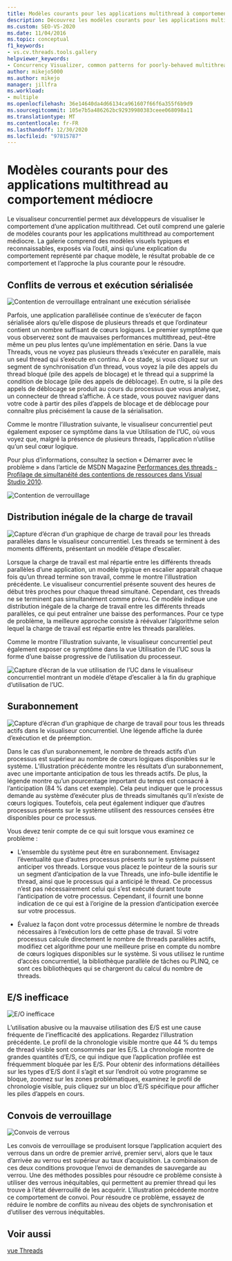 ```yaml
---
title: Modèles courants pour les applications multithread à comportement médiocre
description: Découvrez les modèles courants pour les applications multithread à comportement médiocre qui sont incluses dans l’outil visualiseur concurrentiel Visual Studio.
ms.custom: SEO-VS-2020
ms.date: 11/04/2016
ms.topic: conceptual
f1_keywords:
- vs.cv.threads.tools.gallery
helpviewer_keywords:
- Concurrency Visualizer, common patterns for poorly-behaved multithreaded applications
author: mikejo5000
ms.author: mikejo
manager: jillfra
ms.workload:
- multiple
ms.openlocfilehash: 36e14640da4d66134ca961607f66f6a355f6b9d9
ms.sourcegitcommit: 105e7b5a486262bc92939980383ceee068098a11
ms.translationtype: MT
ms.contentlocale: fr-FR
ms.lasthandoff: 12/30/2020
ms.locfileid: "97815787"
---
```

# <a name="common-patterns-for-poorly-behaved-multithreaded-applications"></a>Modèles courants pour des applications multithread au comportement médiocre

Le visualiseur concurrentiel permet aux développeurs de visualiser le comportement d’une application multithread. Cet outil comprend une galerie de modèles courants pour les applications multithread au comportement médiocre. La galerie comprend des modèles visuels typiques et reconnaissables, exposés via l’outil, ainsi qu’une explication du comportement représenté par chaque modèle, le résultat probable de ce comportement et l’approche la plus courante pour le résoudre.

## <a name="lock-contention-and-serialized-execution"></a>Conflits de verrous et exécution sérialisée

![Contention de verrouillage entraînant une exécution sérialisée](../profiling/media/lockcontention_serialized.png "LockContention_Serialized")

Parfois, une application parallélisée continue de s’exécuter de façon sérialisée alors qu’elle dispose de plusieurs threads et que l’ordinateur contient un nombre suffisant de cœurs logiques. Le premier symptôme que vous observerez sont de mauvaises performances multithread, peut-être même un peu plus lentes qu’une implémentation en série. Dans la vue Threads, vous ne voyez pas plusieurs threads s’exécuter en parallèle, mais un seul thread qui s’exécute en continu. À ce stade, si vous cliquez sur un segment de synchronisation d’un thread, vous voyez la pile des appels du thread bloqué (pile des appels de blocage) et le thread qui a supprimé la condition de blocage (pile des appels de déblocage). En outre, si la pile des appels de déblocage se produit au cours du processus que vous analysez, un connecteur de thread s’affiche. À ce stade, vous pouvez naviguer dans votre code à partir des piles d’appels de blocage et de déblocage pour connaître plus précisément la cause de la sérialisation.

Comme le montre l’illustration suivante, le visualiseur concurrentiel peut également exposer ce symptôme dans la vue Utilisation de l’UC, où vous voyez que, malgré la présence de plusieurs threads, l’application n’utilise qu’un seul cœur logique.

Pour plus d’informations, consultez la section « Démarrer avec le problème » dans l’article de MSDN Magazine [Performances des threads - Profilage de simultanéité des contentions de ressources dans Visual Studio 2010](/archive/msdn-magazine/2010/june/msdn-magazine-thread-performance-resource-contention-concurrency-profiling-in-visual-studio-2010).

![Contention de verrouillage](../profiling/media/lockcontention_2.png "LockContention_2")

## <a name="uneven-workload-distribution"></a>Distribution inégale de la charge de travail

![Capture d’écran d’un graphique de charge de travail pour les threads parallèles dans le visualiseur concurrentiel. Les threads se terminent à des moments différents, présentant un modèle d’étape d’escalier.](../profiling/media/unevenworkload_1.png)

Lorsque la charge de travail est mal répartie entre les différents threads parallèles d’une application, un modèle typique en escalier apparaît chaque fois qu’un thread termine son travail, comme le montre l’illustration précédente. Le visualiseur concurrentiel présente souvent des heures de début très proches pour chaque thread simultané. Cependant, ces threads ne se terminent pas simultanément comme prévu. Ce modèle indique une distribution inégale de la charge de travail entre les différents threads parallèles, ce qui peut entraîner une baisse des performances. Pour ce type de problème, la meilleure approche consiste à réévaluer l’algorithme selon lequel la charge de travail est répartie entre les threads parallèles.

Comme le montre l’illustration suivante, le visualiseur concurrentiel peut également exposer ce symptôme dans la vue Utilisation de l’UC sous la forme d’une baisse progressive de l’utilisation du processeur.

![Capture d’écran de la vue utilisation de l’UC dans le visualiseur concurrentiel montrant un modèle d’étape d’escalier à la fin du graphique d’utilisation de l’UC.](../profiling/media/unevenworkload_2.png)

## <a name="oversubscription"></a>Surabonnement

![Capture d’écran d’un graphique de charge de travail pour tous les threads actifs dans le visualiseur concurrentiel. Une légende affiche la durée d’exécution et de préemption.](../profiling/media/oversubscription.png)

Dans le cas d’un surabonnement, le nombre de threads actifs d’un processus est supérieur au nombre de cœurs logiques disponibles sur le système. L’illustration précédente montre les résultats d’un surabonnement, avec une importante anticipation de tous les threads actifs. De plus, la légende montre qu’un pourcentage important du temps est consacré à l’anticipation (84 % dans cet exemple). Cela peut indiquer que le processus demande au système d’exécuter plus de threads simultanés qu’il n’existe de cœurs logiques. Toutefois, cela peut également indiquer que d’autres processus présents sur le système utilisent des ressources censées être disponibles pour ce processus.

Vous devez tenir compte de ce qui suit lorsque vous examinez ce problème :

- L’ensemble du système peut être en surabonnement. Envisagez l’éventualité que d’autres processus présents sur le système puissent anticiper vos threads. Lorsque vous placez le pointeur de la souris sur un segment d’anticipation de la vue Threads, une info-bulle identifie le thread, ainsi que le processus qui a anticipé le thread. Ce processus n’est pas nécessairement celui qui s’est exécuté durant toute l’anticipation de votre processus. Cependant, il fournit une bonne indication de ce qui est à l’origine de la pression d’anticipation exercée sur votre processus.

- Évaluez la façon dont votre processus détermine le nombre de threads nécessaires à l’exécution lors de cette phase de travail. Si votre processus calcule directement le nombre de threads parallèles actifs, modifiez cet algorithme pour une meilleure prise en compte du nombre de cœurs logiques disponibles sur le système. Si vous utilisez le runtime d’accès concurrentiel, la bibliothèque parallèle de tâches ou PLINQ, ce sont ces bibliothèques qui se chargeront du calcul du nombre de threads.

## <a name="inefficient-io"></a>E/S inefficace

![E&#47;O inefficace](../profiling/media/inefficient_io.png "Inefficient_IO")

L’utilisation abusive ou la mauvaise utilisation des E/S est une cause fréquente de l’inefficacité des applications. Regardez l’illustration précédente. Le profil de la chronologie visible montre que 44 % du temps de thread visible sont consommés par les E/S. La chronologie montre de grandes quantités d’E/S, ce qui indique que l’application profilée est fréquemment bloquée par les E/S. Pour obtenir des informations détaillées sur les types d’E/S dont il s’agit et sur l’endroit où votre programme se bloque, zoomez sur les zones problématiques, examinez le profil de chronologie visible, puis cliquez sur un bloc d’E/S spécifique pour afficher les piles d’appels en cours.

## <a name="lock-convoys"></a>Convois de verrouillage

![Convois de verrous](../profiling/media/lock_convoys.png "Lock_Convoys")

Les convois de verrouillage se produisent lorsque l’application acquiert des verrous dans un ordre de premier arrivé, premier servi, alors que le taux d’arrivée au verrou est supérieur au taux d’acquisition. La combinaison de ces deux conditions provoque l’envoi de demandes de sauvegarde au verrou. Une des méthodes possibles pour résoudre ce problème consiste à utiliser des verrous inéquitables, qui permettent au premier thread qui les trouve à l’état déverrouillé de les acquérir. L’illustration précédente montre ce comportement de convoi. Pour résoudre ce problème, essayez de réduire le nombre de conflits au niveau des objets de synchronisation et d’utiliser des verrous inéquitables.

## <a name="see-also"></a>Voir aussi

[vue Threads](../profiling/threads-view-parallel-performance.md)